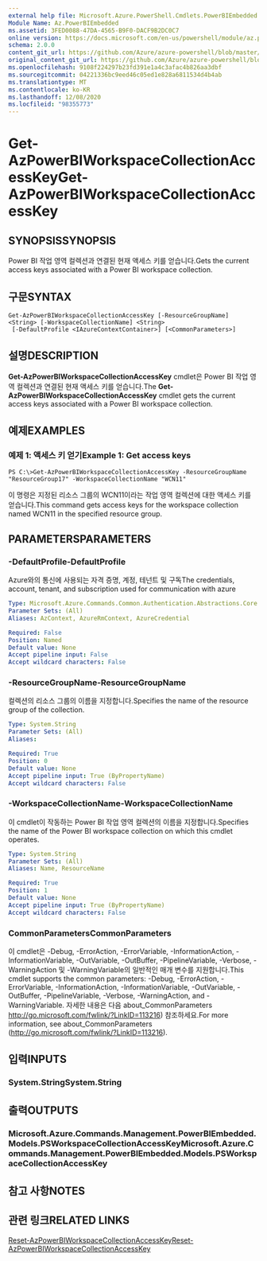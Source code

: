 ```yaml
---
external help file: Microsoft.Azure.PowerShell.Cmdlets.PowerBIEmbedded.dll-Help.xml
Module Name: Az.PowerBIEmbedded
ms.assetid: 3FED0088-47DA-4565-B9F0-DACF9B2DC0C7
online version: https://docs.microsoft.com/en-us/powershell/module/az.powerbiembedded/get-azpowerbiworkspacecollectionaccesskey
schema: 2.0.0
content_git_url: https://github.com/Azure/azure-powershell/blob/master/src/PowerBIEmbedded/PowerBIEmbedded/help/Get-AzPowerBIWorkspaceCollectionAccessKey.md
original_content_git_url: https://github.com/Azure/azure-powershell/blob/master/src/PowerBIEmbedded/PowerBIEmbedded/help/Get-AzPowerBIWorkspaceCollectionAccessKey.md
ms.openlocfilehash: 9108f224297b23fd391e1a4c3afac4b826aa3dbf
ms.sourcegitcommit: 04221336bc9eed46c05ed1e828a6811534d4b4ab
ms.translationtype: MT
ms.contentlocale: ko-KR
ms.lasthandoff: 12/08/2020
ms.locfileid: "98355773"
---
```

# <span data-ttu-id="767e8-101">Get-AzPowerBIWorkspaceCollectionAccessKey</span><span class="sxs-lookup"><span data-stu-id="767e8-101">Get-AzPowerBIWorkspaceCollectionAccessKey</span></span>

## <span data-ttu-id="767e8-102">SYNOPSIS</span><span class="sxs-lookup"><span data-stu-id="767e8-102">SYNOPSIS</span></span>
<span data-ttu-id="767e8-103">Power BI 작업 영역 컬렉션과 연결된 현재 액세스 키를 얻습니다.</span><span class="sxs-lookup"><span data-stu-id="767e8-103">Gets the current access keys associated with a Power BI workspace collection.</span></span>

## <span data-ttu-id="767e8-104">구문</span><span class="sxs-lookup"><span data-stu-id="767e8-104">SYNTAX</span></span>

```
Get-AzPowerBIWorkspaceCollectionAccessKey [-ResourceGroupName] <String> [-WorkspaceCollectionName] <String>
 [-DefaultProfile <IAzureContextContainer>] [<CommonParameters>]
```

## <span data-ttu-id="767e8-105">설명</span><span class="sxs-lookup"><span data-stu-id="767e8-105">DESCRIPTION</span></span>
<span data-ttu-id="767e8-106">**Get-AzPowerBIWorkspaceCollectionAccessKey** cmdlet은 Power BI 작업 영역 컬렉션과 연결된 현재 액세스 키를 얻습니다.</span><span class="sxs-lookup"><span data-stu-id="767e8-106">The **Get-AzPowerBIWorkspaceCollectionAccessKey** cmdlet gets the current access keys associated with a Power BI workspace collection.</span></span>

## <span data-ttu-id="767e8-107">예제</span><span class="sxs-lookup"><span data-stu-id="767e8-107">EXAMPLES</span></span>

### <span data-ttu-id="767e8-108">예제 1: 액세스 키 얻기</span><span class="sxs-lookup"><span data-stu-id="767e8-108">Example 1: Get access keys</span></span>
```
PS C:\>Get-AzPowerBIWorkspaceCollectionAccessKey -ResourceGroupName "ResourceGroup17" -WorkspaceCollectionName "WCN11"
```

<span data-ttu-id="767e8-109">이 명령은 지정된 리소스 그룹의 WCN11이라는 작업 영역 컬렉션에 대한 액세스 키를 얻습니다.</span><span class="sxs-lookup"><span data-stu-id="767e8-109">This command gets access keys for the workspace collection named WCN11 in the specified resource group.</span></span>

## <span data-ttu-id="767e8-110">PARAMETERS</span><span class="sxs-lookup"><span data-stu-id="767e8-110">PARAMETERS</span></span>

### <span data-ttu-id="767e8-111">-DefaultProfile</span><span class="sxs-lookup"><span data-stu-id="767e8-111">-DefaultProfile</span></span>
<span data-ttu-id="767e8-112">Azure와의 통신에 사용되는 자격 증명, 계정, 테넌트 및 구독</span><span class="sxs-lookup"><span data-stu-id="767e8-112">The credentials, account, tenant, and subscription used for communication with azure</span></span>

```yaml
Type: Microsoft.Azure.Commands.Common.Authentication.Abstractions.Core.IAzureContextContainer
Parameter Sets: (All)
Aliases: AzContext, AzureRmContext, AzureCredential

Required: False
Position: Named
Default value: None
Accept pipeline input: False
Accept wildcard characters: False
```

### <span data-ttu-id="767e8-113">-ResourceGroupName</span><span class="sxs-lookup"><span data-stu-id="767e8-113">-ResourceGroupName</span></span>
<span data-ttu-id="767e8-114">컬렉션의 리소스 그룹의 이름을 지정합니다.</span><span class="sxs-lookup"><span data-stu-id="767e8-114">Specifies the name of the resource group of the collection.</span></span>

```yaml
Type: System.String
Parameter Sets: (All)
Aliases:

Required: True
Position: 0
Default value: None
Accept pipeline input: True (ByPropertyName)
Accept wildcard characters: False
```

### <span data-ttu-id="767e8-115">-WorkspaceCollectionName</span><span class="sxs-lookup"><span data-stu-id="767e8-115">-WorkspaceCollectionName</span></span>
<span data-ttu-id="767e8-116">이 cmdlet이 작동하는 Power BI 작업 영역 컬렉션의 이름을 지정합니다.</span><span class="sxs-lookup"><span data-stu-id="767e8-116">Specifies the name of the Power BI workspace collection on which this cmdlet operates.</span></span>

```yaml
Type: System.String
Parameter Sets: (All)
Aliases: Name, ResourceName

Required: True
Position: 1
Default value: None
Accept pipeline input: True (ByPropertyName)
Accept wildcard characters: False
```

### <span data-ttu-id="767e8-117">CommonParameters</span><span class="sxs-lookup"><span data-stu-id="767e8-117">CommonParameters</span></span>
<span data-ttu-id="767e8-118">이 cmdlet은 -Debug, -ErrorAction, -ErrorVariable, -InformationAction, -InformationVariable, -OutVariable, -OutBuffer, -PipelineVariable, -Verbose, -WarningAction 및 -WarningVariable의 일반적인 매개 변수를 지원합니다.</span><span class="sxs-lookup"><span data-stu-id="767e8-118">This cmdlet supports the common parameters: -Debug, -ErrorAction, -ErrorVariable, -InformationAction, -InformationVariable, -OutVariable, -OutBuffer, -PipelineVariable, -Verbose, -WarningAction, and -WarningVariable.</span></span> <span data-ttu-id="767e8-119">자세한 내용은 다음 about_CommonParameters http://go.microsoft.com/fwlink/?LinkID=113216) 참조하세요.</span><span class="sxs-lookup"><span data-stu-id="767e8-119">For more information, see about_CommonParameters (http://go.microsoft.com/fwlink/?LinkID=113216).</span></span>

## <span data-ttu-id="767e8-120">입력</span><span class="sxs-lookup"><span data-stu-id="767e8-120">INPUTS</span></span>

### <span data-ttu-id="767e8-121">System.String</span><span class="sxs-lookup"><span data-stu-id="767e8-121">System.String</span></span>

## <span data-ttu-id="767e8-122">출력</span><span class="sxs-lookup"><span data-stu-id="767e8-122">OUTPUTS</span></span>

### <span data-ttu-id="767e8-123">Microsoft.Azure.Commands.Management.PowerBIEmbedded.Models.PSWorkspaceCollectionAccessKey</span><span class="sxs-lookup"><span data-stu-id="767e8-123">Microsoft.Azure.Commands.Management.PowerBIEmbedded.Models.PSWorkspaceCollectionAccessKey</span></span>

## <span data-ttu-id="767e8-124">참고 사항</span><span class="sxs-lookup"><span data-stu-id="767e8-124">NOTES</span></span>

## <span data-ttu-id="767e8-125">관련 링크</span><span class="sxs-lookup"><span data-stu-id="767e8-125">RELATED LINKS</span></span>

[<span data-ttu-id="767e8-126">Reset-AzPowerBIWorkspaceCollectionAccessKey</span><span class="sxs-lookup"><span data-stu-id="767e8-126">Reset-AzPowerBIWorkspaceCollectionAccessKey</span></span>](./Reset-AzPowerBIWorkspaceCollectionAccessKey.md)


